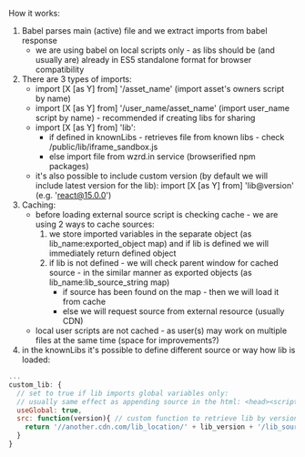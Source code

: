 How it works:
1) Babel parses main (active) file and we extract imports from babel response
	* we are using babel on local scripts only -
	as libs should be (and usually are) already in ES5 standalone format for browser compatibility
2) There are 3 types of imports:
	* import [X [as Y] from] '/asset_name' (import asset's owners script by name)
	* import [X [as Y] from] '/user_name/asset_name' (import user_name script by name) - recommended if creating libs for sharing
	* import [X [as Y] from] 'lib':
		* if defined in knownLibs - retrieves file from known libs - check /public/lib/iframe_sandbox.js
		* else import file from wzrd.in service (browserified npm packages)
	* it's also possible to include custom version
	(by default we will include latest version for the lib):
	import [X [as Y] from] 'lib@version' (e.g. 'react@15.0.0')
3) Caching:
	* before loading external source script is checking cache - we are using 2 ways to cache sources:
		1) we store imported variables in the separate object (as lib_name:exported_object map)
		and if lib is defined we will immediately return defined object
		2) if lib is not defined - we will check parent window for cached source -
		in the similar manner as exported objects (as lib_name:lib_source_string map)
			* if source has been found on the map - then we will load it from cache
			* else we will request source from external resource (usually CDN)
	* local user scripts are not cached -
		as user(s) may work on multiple files at the same time (space for improvements?)
4) in the knownLibs it's possible to define different source or way how lib is loaded:
```javascript
...
custom_lib: {
  // set to true if lib imports global variables only:
  // usually same effect as appending source in the html: <head><script src="..."></script></head>
  useGlobal: true,
  src: function(version){ // custom function to retrieve lib by version
    return '//another.cdn.com/lib_location/' + lib_version + '/lib_source.js'
  }
}
```

